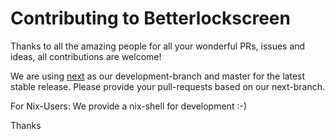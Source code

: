 # Contributing to Betterlockscreen

Thanks to all the amazing people for all your wonderful PRs, issues and ideas, all contributions are welcome!

We are using [next](https://github.com/betterlockscreen/betterlockscreen/tree/next) as our development-branch and master for the latest stable release. Please provide your pull-requests based on our next-branch.

For Nix-Users: We provide a nix-shell for development :-)

Thanks
